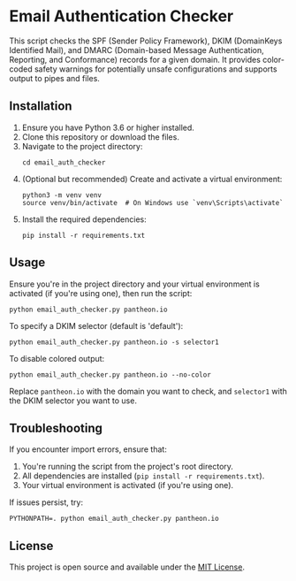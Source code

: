 # Email Authentication Checker

This script checks the SPF (Sender Policy Framework), DKIM (DomainKeys Identified Mail), and DMARC (Domain-based Message Authentication, Reporting, and Conformance) records for a given domain. It provides color-coded safety warnings for potentially unsafe configurations and supports output to pipes and files.

## Installation

1. Ensure you have Python 3.6 or higher installed.
2. Clone this repository or download the files.
3. Navigate to the project directory:
   ```
   cd email_auth_checker
   ```
4. (Optional but recommended) Create and activate a virtual environment:
   ```
   python3 -m venv venv
   source venv/bin/activate  # On Windows use `venv\Scripts\activate`
   ```
5. Install the required dependencies:
   ```
   pip install -r requirements.txt
   ```

## Usage

Ensure you're in the project directory and your virtual environment is activated (if you're using one), then run the script:

```
python email_auth_checker.py pantheon.io
```

To specify a DKIM selector (default is 'default'):

```
python email_auth_checker.py pantheon.io -s selector1
```

To disable colored output:

```
python email_auth_checker.py pantheon.io --no-color
```

Replace `pantheon.io` with the domain you want to check, and `selector1` with the DKIM selector you want to use.

## Troubleshooting

If you encounter import errors, ensure that:
1. You're running the script from the project's root directory.
2. All dependencies are installed (`pip install -r requirements.txt`).
3. Your virtual environment is activated (if you're using one).

If issues persist, try:
```
PYTHONPATH=. python email_auth_checker.py pantheon.io
```

## License

This project is open source and available under the [MIT License](https://opensource.org/licenses/MIT).

